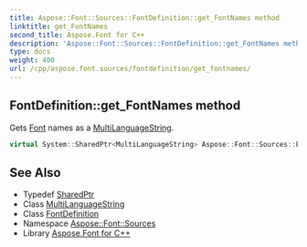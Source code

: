 ```yaml
---
title: Aspose::Font::Sources::FontDefinition::get_FontNames method
linktitle: get_FontNames
second_title: Aspose.Font for C++
description: 'Aspose::Font::Sources::FontDefinition::get_FontNames method. Gets Font names as a MultiLanguageString in C++.'
type: docs
weight: 400
url: /cpp/aspose.font.sources/fontdefinition/get_fontnames/
---
```

## FontDefinition::get_FontNames method


Gets [Font](../../../aspose.font/font/) names as a [MultiLanguageString](../../../aspose.font/multilanguagestring/).

```cpp
virtual System::SharedPtr<MultiLanguageString> Aspose::Font::Sources::FontDefinition::get_FontNames()
```

## See Also

* Typedef [SharedPtr](../../../system/sharedptr/)
* Class [MultiLanguageString](../../../aspose.font/multilanguagestring/)
* Class [FontDefinition](../)
* Namespace [Aspose::Font::Sources](../../)
* Library [Aspose.Font for C++](../../../)
